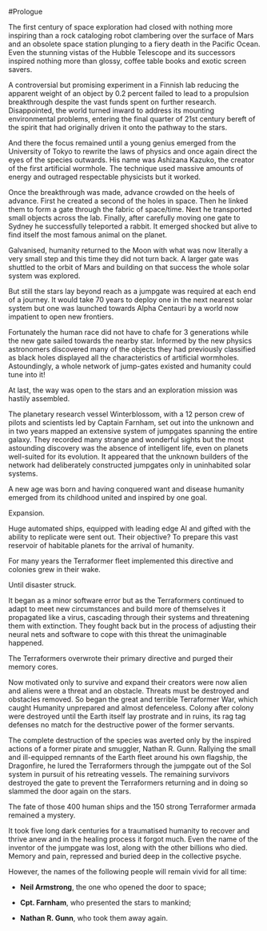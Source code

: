 #Prologue

The first century of space exploration had closed with nothing more inspiring than a rock cataloging robot clambering over the surface of Mars and an obsolete space station plunging to a fiery death in the Pacific Ocean. Even the stunning vistas of the Hubble Telescope and its successors inspired nothing more than glossy, coffee table books and exotic screen savers.     

A controversial but promising experiment in a Finnish lab reducing the apparent weight of an object by 0.2 percent failed to lead to a propulsion breakthrough despite the vast funds spent on further research. Disappointed, the world turned inward to address its mounting environmental problems, entering the final quarter of 21st century bereft of the spirit that had originally driven it onto the pathway to the stars.    

And there the focus remained until a young genius emerged from the University of Tokyo to rewrite the laws of physics and once again direct the eyes of the species outwards. His name was Ashizana Kazuko, the creator of the first artificial wormhole. The technique used massive amounts of energy and outraged respectable physicists but it worked.       

Once the breakthrough was made, advance crowded on the heels of advance. First he created a second of the holes in space. Then he linked them to form a gate through the fabric of space/time. Next he transported small objects across the lab. Finally, after carefully moving one gate to Sydney he successfully teleported a rabbit. It emerged shocked but alive to find itself the most famous animal on the planet.    

Galvanised, humanity returned to the Moon with what was now literally a very small step and this time they did not turn back. A larger gate was shuttled to the orbit of Mars and building on that success the whole solar system was explored.    

But still the stars lay beyond reach as a jumpgate was required at each end of a journey. It would take 70 years to deploy one in the next nearest solar system but one was launched towards Alpha Centauri by a world now impatient to open new frontiers.    

Fortunately the human race did not have to chafe for 3 generations while the new gate sailed towards the nearby star. Informed by the new physics astronomers discovered many of the objects they had previously classified as black holes displayed all the characteristics of artificial wormholes. Astoundingly, a whole network of jump-gates existed and humanity could tune into it!   

At last, the way was open to the stars and an exploration mission was hastily assembled.    

The planetary research vessel Winterblossom, with a 12 person crew of pilots and scientists led by Captain Farnham, set out into the unknown and in two years mapped an extensive system of jumpgates spanning the entire galaxy. They recorded many strange and wonderful sights but the most astounding discovery was the absence of intelligent life, even on planets well-suited for its evolution. It appeared that the unknown builders of the network had deliberately constructed jumpgates only in uninhabited solar systems.    
 
A new age was born and having conquered want and disease humanity emerged from its childhood united and inspired by one goal. 

Expansion.    

Huge automated ships, equipped with leading edge AI and gifted with the ability to replicate were sent out. Their objective? To prepare this vast reservoir of habitable planets for the arrival of humanity.    

For many years the Terraformer fleet implemented this directive and colonies grew in their wake.    

Until disaster struck.    

It began as a minor software error but as the Terraformers continued to adapt to meet new circumstances and build more of themselves it propagated like a virus, cascading through their systems and threatening them with extinction. They fought back but in the process of adjusting their neural nets and software to cope with this threat the unimaginable happened.     

The Terraformers overwrote their primary directive and purged their memory cores.     

Now motivated only to survive and expand their creators were now alien and aliens were a threat and an obstacle. Threats must be destroyed and obstacles removed. So began the great and terrible Terraformer War, which caught Humanity unprepared and almost defenceless. Colony after colony were destroyed until the Earth itself lay prostrate and in ruins, its rag tag defenses no match for the destructive power of the former servants.     

The complete destruction of the species was averted only by the inspired actions of a former pirate and smuggler, Nathan R. Gunn. Rallying the small and ill-equipped remnants of the Earth fleet around his own flagship, the Dragonfire, he lured the Terraformers through the jumpgate out of the Sol system in pursuit of his retreating vessels. The remaining survivors destroyed the gate to prevent the Terraformers returning and in doing so slammed the door again on the stars.    

The fate of those 400 human ships and the 150 strong Terraformer armada remained a mystery.     

It took five long dark centuries for a traumatised humanity to recover and thrive anew and in the healing process it forgot much. Even the name of the inventor of the jumpgate was lost, along with the other billions who died. Memory and pain, repressed and buried deep in the collective psyche.     

However, the names of the following people will remain vivid for all time:     

* **Neil Armstrong**, the one who opened the door to space;     

* **Cpt. Farnham**, who presented the stars to mankind;     

* **Nathan R. Gunn**, who took them away again.    
